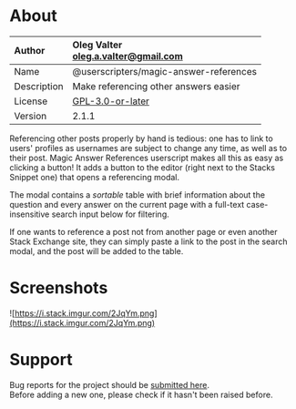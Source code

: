 
# About

| Author       | Oleg Valter<br>[oleg.a.valter@gmail.com](mailto:oleg.a.valter@gmail.com) |
| :----------- | :----------------------- |
| Name | @userscripters/magic-answer-references |
| Description | Make referencing other answers easier |
| License | [GPL-3.0-or-later](https://spdx.org/licenses/GPL-3.0-or-later) |
| Version | 2.1.1 |

Referencing other posts properly by hand is tedious: one has to link to users' profiles as usernames are subject to change any time, as well as to their post. Magic Answer References userscript makes all this as easy as clicking a button! It adds a button to the editor (right next to the Stacks Snippet one) that opens a referencing modal.

The modal contains a *sortable* table with brief information about the question and every answer on the current page with a full-text case-insensitive search input below for filtering.

If one wants to reference a post not from another page or even another Stack Exchange site, they can simply paste a link to the post in the search modal, and the post will be added to the table.
# Screenshots
![https://i.stack.imgur.com/2JqYm.png](https://i.stack.imgur.com/2JqYm.png)

# Support

Bug reports for the project should be [submitted here](https://github.com/userscripters/magic-answer-references/issues).
<br>Before adding a new one, please check if it hasn't been raised before.
  
